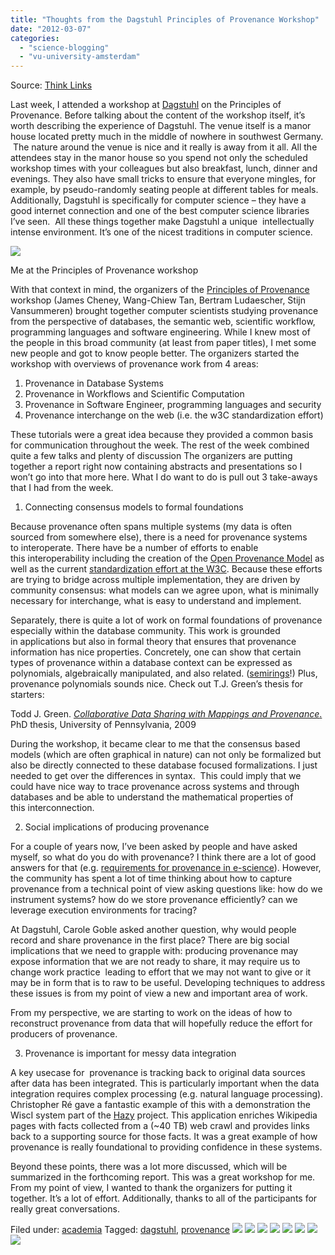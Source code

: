 ```yaml
---
title: "Thoughts from the Dagstuhl Principles of Provenance Workshop"
date: "2012-03-07"
categories: 
  - "science-blogging"
  - "vu-university-amsterdam"
---
```


Source: [Think Links](http://thinklinks.wordpress.com/feed/)

Last week, I attended a workshop at [Dagstuhl](http://www.dagstuhl.de/ueber-dagstuhl/konzept/) on the Principles of Provenance. Before talking about the content of the workshop itself, it’s worth describing the experience of Dagstuhl. The venue itself is a manor house located pretty much in the middle of nowhere in southwest Germany.  The nature around the venue is nice and it really is away from it all. All the attendees stay in the manor house so you spend not only the scheduled workshop times with your colleagues but also breakfast, lunch, dinner and evenings. They also have small tricks to ensure that everyone mingles, for example, by pseudo-randomly seating people at different tables for meals. Additionally, Dagstuhl is specifically for computer science – they have a good internet connection and one of the best computer science libraries I’ve seen.  All these things together make Dagstuhl a unique  intellectually intense environment. It’s one of the nicest traditions in computer science.

[![](http://thinklinks.files.wordpress.com/2012/03/dagstuhl-prov-me.jpg?w=300&h=225)](http://thinklinks.files.wordpress.com/2012/03/dagstuhl-prov-me.jpg)

Me at the Principles of Provenance workshop

With that context in mind, the organizers of the [Principles of Provenance](http://www.dagstuhl.de/12091) workshop (James Cheney, Wang-Chiew Tan, Bertram Ludaescher, Stijn Vansummeren) brought together computer scientists studying provenance from the perspective of databases, the semantic web, scientific workflow, programming languages and software engineering. While I knew most of the people in this broad community (at least from paper titles), I met some new people and got to know people better. The organizers started the workshop with overviews of provenance work from 4 areas:

1. Provenance in Database Systems
2. Provenance in Workflows and Scientific Computation
3. Provenance in Software Engineer, programming languages and security
4. Provenance interchange on the web (i.e. the w3C standardization effort)

These tutorials were a great idea because they provided a common basis for communication throughout the week. The rest of the week combined quite a few talks and plenty of discussion The organizers are putting together a report right now containing abstracts and presentations so I won’t go into that more here. What I do want to do is pull out 3 take-aways that I had from the week.

1) Connecting consensus models to formal foundations

Because provenance often spans multiple systems (my data is often sourced from somewhere else), there is a need for provenance systems to interoperate. There have be a number of efforts to enable this interoperability including the creation of the [Open Provenance Model](http://openprovenance.org/) as well as the current [standardization effort at the W3C](http://www.w3.org/2011/prov/wiki/Main_Page). Because these efforts are trying to bridge across multiple implementation, they are driven by community consensus: what models can we agree upon, what is minimally necessary for interchange, what is easy to understand and implement.

Separately, there is quite a lot of work on formal foundations of provenance especially within the database community. This work is grounded in applications but also in formal theory that ensures that provenance information has nice properties. Concretely, one can show that certain types of provenance within a database context can be expressed as polynomials, algebraically manipulated, and also related. ([semirings](http://en.wikipedia.org/wiki/Semiring)!) Plus, provenance polynomials sounds nice. Check out T.J. Green’s thesis for starters:

Todd J. Green. [_Collaborative Data Sharing with Mappings and Provenance_.](http://www.cs.ucdavis.edu/~green/papers/dissertation.pdf) PhD thesis, University of Pennsylvania, 2009

During the workshop, it became clear to me that the consensus based models (which are often graphical in nature) can not only be formalized but also be directly connected to these database focused formalizations. I just needed to get over the differences in syntax.  This could imply that we could have nice way to trace provenance across systems and through databases and be able to understand the mathematical properties of this interconnection.

2) Social implications of producing provenance

For a couple of years now, I’ve been asked by people and have asked myself, so what do you do with provenance? I think there are a lot of good answers for that (e.g. [requirements for provenance in e-science](http://www.springerlink.com/content/8257g3g11571n271/)). However, the community has spent a lot of time thinking about how to capture provenance from a technical point of view asking questions like: how do we instrument systems? how do we store provenance efficiently? can we leverage execution environments for tracing?

At Dagstuhl, Carole Goble asked another question, why would people record and share provenance in the first place? There are big social implications that we need to grapple with: producing provenance may expose information that we are not ready to share, it may require us to change work practice  leading to effort that we may not want to give or it may be in form that is to raw to be useful. Developing techniques to address these issues is from my point of view a new and important area of work.

From my perspective, we are starting to work on the ideas of how to reconstruct provenance from data that will hopefully reduce the effort for producers of provenance.

3) Provenance is important for messy data integration

A key usecase for  provenance is tracking back to original data sources after data has been integrated. This is particularly important when the data integration requires complex processing (e.g. natural language processing). Christopher Ré gave a fantastic example of this with a demonstration the WiscI system part of the [Hazy](http://research.cs.wisc.edu/hazy/) project. This application enriches Wikipedia pages with facts collected from a (~40 TB) web crawl and provides links back to a supporting source for those facts. It was a great example of how provenance is really foundational to providing confidence in these systems.

Beyond these points, there was a lot more discussed, which will be summarized in the forthcoming report. This was a great workshop for me. From my point of view, I wanted to thank the organizers for putting it together. It’s a lot of effort. Additionally, thanks to all of the participants for really great conversations.

  
Filed under: [academia](https://thinklinks.wordpress.com/category/academia/) Tagged: [dagstuhl](https://thinklinks.wordpress.com/tag/dagstuhl/), [provenance](https://thinklinks.wordpress.com/tag/provenance/) [![](http://feeds.wordpress.com/1.0/comments/thinklinks.wordpress.com/359/)](http://feeds.wordpress.com/1.0/gocomments/thinklinks.wordpress.com/359/) [![](http://feeds.wordpress.com/1.0/delicious/thinklinks.wordpress.com/359/)](http://feeds.wordpress.com/1.0/godelicious/thinklinks.wordpress.com/359/) [![](http://feeds.wordpress.com/1.0/facebook/thinklinks.wordpress.com/359/)](http://feeds.wordpress.com/1.0/gofacebook/thinklinks.wordpress.com/359/) [![](http://feeds.wordpress.com/1.0/twitter/thinklinks.wordpress.com/359/)](http://feeds.wordpress.com/1.0/gotwitter/thinklinks.wordpress.com/359/) [![](http://feeds.wordpress.com/1.0/stumble/thinklinks.wordpress.com/359/)](http://feeds.wordpress.com/1.0/gostumble/thinklinks.wordpress.com/359/) [![](http://feeds.wordpress.com/1.0/digg/thinklinks.wordpress.com/359/)](http://feeds.wordpress.com/1.0/godigg/thinklinks.wordpress.com/359/) [![](http://feeds.wordpress.com/1.0/reddit/thinklinks.wordpress.com/359/)](http://feeds.wordpress.com/1.0/goreddit/thinklinks.wordpress.com/359/) ![](http://stats.wordpress.com/b.gif?host=thinklinks.wordpress.com&blog=5274753&post=359&subd=thinklinks&ref=&feed=1)
